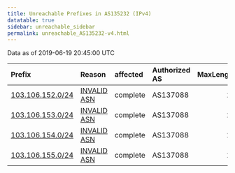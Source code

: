 ```yaml
---
title: Unreachable Prefixes in AS135232 (IPv4)
datatable: true
sidebar: unreachable_sidebar
permalink: unreachable_AS135232-v4.html
---
```


Data as of 2019-06-19 20:45:00 UTC


<div class="datatable-begin"></div>

| Prefix                                                     | Reason                                                                                                   | affected   | Authorized AS   |   MaxLength | Anchor                                       |   unreachable /24s |
|:-----------------------------------------------------------|:---------------------------------------------------------------------------------------------------------|:-----------|:----------------|------------:|:---------------------------------------------|-------------------:|
| [103.106.152.0/24](https://stat.ripe.net/103.106.152.0/24) | [INVALID ASN](https://rpki-validator.ripe.net/announcement-preview?asn=AS135232&prefix=103.106.152.0/24) | complete   | AS137088        |          24 | [APNIC](unreachable_APNIC_RPKI_Root-v4.html) |                  1 |
| [103.106.153.0/24](https://stat.ripe.net/103.106.153.0/24) | [INVALID ASN](https://rpki-validator.ripe.net/announcement-preview?asn=AS135232&prefix=103.106.153.0/24) | complete   | AS137088        |          24 | [APNIC](unreachable_APNIC_RPKI_Root-v4.html) |                  1 |
| [103.106.154.0/24](https://stat.ripe.net/103.106.154.0/24) | [INVALID ASN](https://rpki-validator.ripe.net/announcement-preview?asn=AS135232&prefix=103.106.154.0/24) | complete   | AS137088        |          24 | [APNIC](unreachable_APNIC_RPKI_Root-v4.html) |                  1 |
| [103.106.155.0/24](https://stat.ripe.net/103.106.155.0/24) | [INVALID ASN](https://rpki-validator.ripe.net/announcement-preview?asn=AS135232&prefix=103.106.155.0/24) | complete   | AS137088        |          24 | [APNIC](unreachable_APNIC_RPKI_Root-v4.html) |                  1 |

<div class="datatable-end"></div>